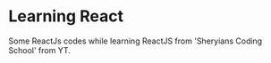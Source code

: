 # Learning React

Some ReactJs codes while learning ReactJS from 'Sheryians Coding School' from YT.
